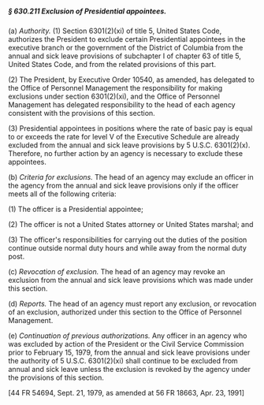 ##### § 630.211 Exclusion of Presidential appointees. #####

(a) *Authority.* (1) Section 6301(2)(xi) of title 5, United States Code, authorizes the President to exclude certain Presidential appointees in the executive branch or the government of the District of Columbia from the annual and sick leave provisions of subchapter I of chapter 63 of title 5, United States Code, and from the related provisions of this part.

(2) The President, by Executive Order 10540, as amended, has delegated to the Office of Personnel Management the responsibility for making exclusions under section 6301(2)(xi), and the Office of Personnel Management has delegated responsibility to the head of each agency consistent with the provisions of this section.

(3) Presidential appointees in positions where the rate of basic pay is equal to or exceeds the rate for level V of the Executive Schedule are already excluded from the annual and sick leave provisions by 5 U.S.C. 6301(2)(x). Therefore, no further action by an agency is necessary to exclude these appointees.

(b) *Criteria for exclusions.* The head of an agency may exclude an officer in the agency from the annual and sick leave provisions only if the officer meets all of the following criteria:

(1) The officer is a Presidential appointee;

(2) The officer is not a United States attorney or United States marshal; and

(3) The officer's responsibilities for carrying out the duties of the position continue outside normal duty hours and while away from the normal duty post.

(c) *Revocation of exclusion.* The head of an agency may revoke an exclusion from the annual and sick leave provisions which was made under this section.

(d) *Reports.* The head of an agency must report any exclusion, or revocation of an exclusion, authorized under this section to the Office of Personnel Management.

(e) *Continuation of previous authorizations.* Any officer in an agency who was excluded by action of the President or the Civil Service Commission prior to February 15, 1979, from the annual and sick leave provisions under the authority of 5 U.S.C. 6301(2)(xi) shall continue to be excluded from annual and sick leave unless the exclusion is revoked by the agency under the provisions of this section.

[44 FR 54694, Sept. 21, 1979, as amended at 56 FR 18663, Apr. 23, 1991]